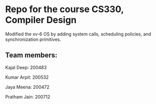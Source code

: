# Repo for the course CS330, Compiler Design

Modified the xv-6 OS by adding system calls, scheduling policies, and synchronization primitives.

## Team members:

Kajal Deep: 200483

Kumar Arpit: 200532

Jaya Meena: 200472

Pratham Jain: 200712

